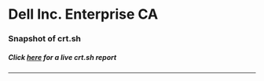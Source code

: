 # Dell Inc. Enterprise CA
### Snapshot of crt.sh
##### Click [here](https://crt.sh/?q=9C009CA2F97EA2CBF28173600DEF6F7A54C5664599B8AB500EE1885A56E4F270) for a live crt.sh report

---
